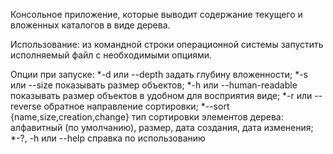 ﻿Консольное приложение, которые выводит содержание текущего и вложенных каталогов в виде дерева.

Использование: из командной строки операционной системы запустить исполняемый файл с необходимыми опциями.

Опции при запуске:
*-d или --depth						задать глубину вложенности;
*-s или --size						показывать размер объектов;
*-h или --human-readable				показывать размер объектов в удобном для восприятия виде;
*-r или --reverse					обратное направление сортировки;
*--sort {name,size,creation,change}	тип сортировки элементов дерева: алфавитный (по умолчанию), размер, дата создания, дата изменения;
*-?, -h или --help					справка по использованию